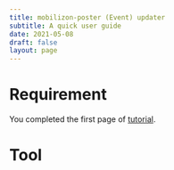 ```yaml
---
title: mobilizon-poster (Event) updater
subtitle: A quick user guide
date: 2021-05-08
draft: false
layout: page
---
```


# Requirement

You completed the first page of [tutorial](/mobilizon-poster).

# Tool
